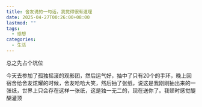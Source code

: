 ```yaml
---
title: 舍友说的一句话，我觉得很有道理
date: 2025-04-27T00:26:00+08:00
lastmod: ""
tags:
  - 感想
categories:
  - 生活
---
```

总之先占个坑位

今天去参加了孤独摇滚的观影团，然后运气好，抽中了只有20个的手环，晚上回宿舍给舍友炫耀的时候，舍友哈哈大笑，然后抽了张纸，说这是我刚刚抽出来的一张纸，世界上只会存在这样一张纸，这是独一无二的，现在送你了。我顿时感觉醍醐灌顶

